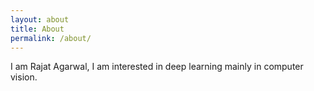 ```yaml
---
layout: about
title: About
permalink: /about/
---
```


I am Rajat Agarwal, I am interested in deep learning mainly in computer vision.